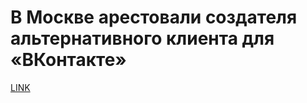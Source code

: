 # В Москве арестовали создателя альтернативного клиента для «ВКонтакте»



[LINK](https://varlamov.ru/3190172.html)